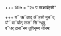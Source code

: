 +++
title = "२७ य ऋक्षादंहसो"

+++
य᳓ ऋ᳓क्षाद् अं᳓हसो मुच᳓द्  
यो᳓ वा᳓र्यात् सप्त᳓ सि᳓न्धुषु  
व᳓धर् दास᳓स्य तुविनृम्ण नीनमः